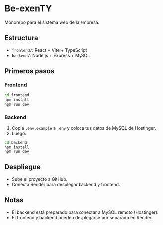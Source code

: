 # Be-exenTY

Monorepo para el sistema web de la empresa.

## Estructura
- `frontend/`: React + Vite + TypeScript
- `backend/`: Node.js + Express + MySQL

## Primeros pasos

### Frontend
```bash
cd frontend
npm install
npm run dev
```

### Backend
1. Copia `.env.example` a `.env` y coloca tus datos de MySQL de Hostinger.
2. Luego:
```bash
cd backend
npm install
npm run dev
```

## Despliegue
- Sube el proyecto a GitHub.
- Conecta Render para desplegar backend y frontend.

## Notas
- El backend está preparado para conectar a MySQL remoto (Hostinger).
- El frontend y backend pueden desplegarse por separado en Render.
